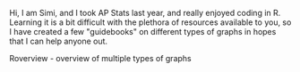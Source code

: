 Hi, I am Simi, and I took AP Stats last year, and really enjoyed coding in R.
Learning it is a bit difficult with the plethora of resources available to you, so I have created a few "guidebooks" on different
types of graphs in hopes that I can help anyone out. 

Roverview - overview of multiple types of graphs
